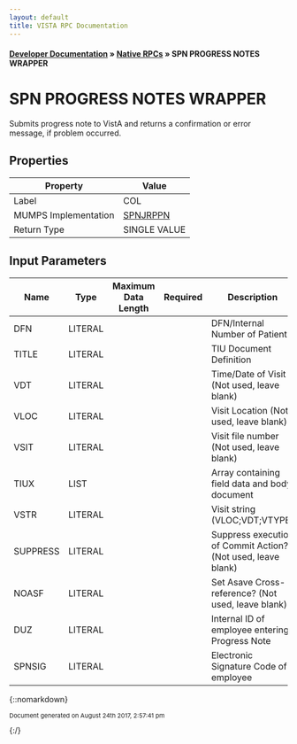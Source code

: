 ```yaml
---
layout: default
title: VISTA RPC Documentation
---
```


#### [Developer Documentation](../index) &#187; [Native RPCs](TableOfContents) &#187; SPN PROGRESS NOTES WRAPPER<br/>
# SPN PROGRESS NOTES WRAPPER

Submits progress note to VistA and returns a confirmation or error message, if problem occurred.

## Properties

Property | Value
--- | ---
Label | COL
MUMPS Implementation | [SPNJRPPN](http://code.osehra.org/dox/Routine_SPNJRPPN_source.html)
Return Type | SINGLE VALUE


## Input Parameters

Name | Type | Maximum Data Length | Required | Description
--- | --- | --- | --- | ---
DFN | LITERAL |  |  | DFN/Internal Number of Patient
TITLE | LITERAL |  |  | TIU Document Definition
VDT | LITERAL |  |  | Time/Date of Visit (Not used, leave blank)
VLOC | LITERAL |  |  | Visit Location (Not used, leave blank)
VSIT | LITERAL |  |  | Visit file number (Not used, leave blank)
TIUX | LIST |  |  | Array containing field data and body document
VSTR | LITERAL |  |  | Visit string (VLOC;VDT;VTYPE)
SUPPRESS | LITERAL |  |  | Suppress execution of Commit Action? (Not used, leave blank)
NOASF | LITERAL |  |  | Set Asave Cross-reference? (Not used, leave blank)
DUZ | LITERAL |  |  | Internal ID of employee entering Progress Note
SPNSIG | LITERAL |  |  | Electronic Signature Code of employee



{::nomarkdown} <br/><p style="font-size: 11px">Document generated on August 24th 2017, 2:57:41 pm</p>{:/}